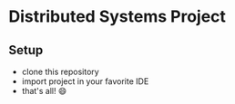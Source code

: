 # Distributed Systems Project

## Setup

* clone this repository
* import project in your favorite IDE
* that's all! :smile: